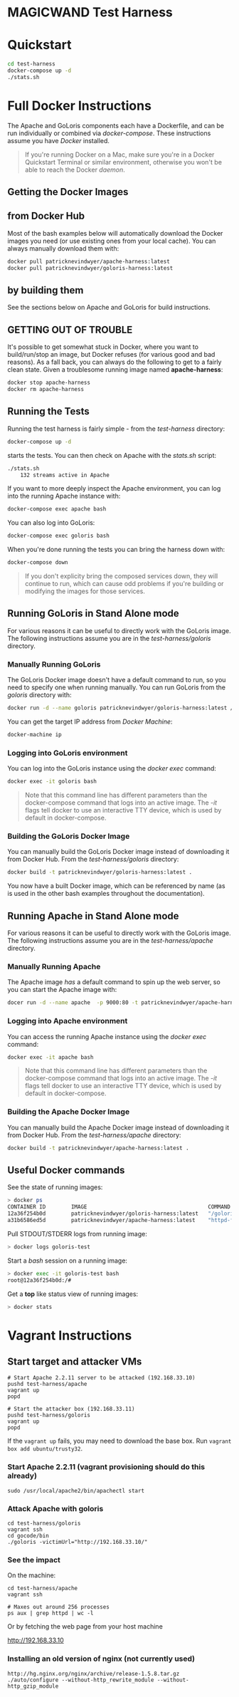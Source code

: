 MAGICWAND Test Harness
=======

# Quickstart

```sh
cd test-harness
docker-compose up -d
./stats.sh
```

# Full Docker Instructions

The Apache and GoLoris components each have a Dockerfile, and can be run 
individually or combined via _docker-compose_. These instructions assume
you have _Docker_ installed.

> If you're running Docker on a Mac, make sure you're in a Docker
> Quickstart Terminal or similar environment, otherwise you won't be
> able to reach the Docker _daemon_.

## Getting the Docker Images

## from Docker Hub

Most of the bash examples below will automatically download the Docker
images you need (or use existing ones from your local cache). You can always
manually download them with:

```sh
docker pull patricknevindwyer/apache-harness:latest
docker pull patricknevindwyer/goloris-harness:latest
```

## by building them

See the sections below on Apache and GoLoris for build instructions.

## GETTING OUT OF TROUBLE

It's possible to get somewhat stuck in Docker, where you want to build/run/stop
an image, but Docker refuses (for various good and bad reasons). As a fall
back, you can always do the following to get to a fairly clean state. Given a troublesome
running image named **apache-harness**:

```sh
docker stop apache-harness
docker rm apache-harness
```


## Running the Tests

Running the test harness is fairly simple - from the *test-harness* directory:

```sh
docker-compose up -d
```

starts the tests. You can then check on Apache with the *stats.sh* script:

```sh
./stats.sh
    132 streams active in Apache
```

If you want to more deeply inspect the Apache environment, you can log
into the running Apache instance with:

```sh
docker-compose exec apache bash
```

You can also log into GoLoris:

```sh
docker-compose exec goloris bash
```

When you're done running the tests you can bring the harness down with:

```sh
docker-compose down
```

> If you don't explicity bring the composed services down, they will
> continue to run, which can cause odd problems if you're building or
> modifying the images for those services.

## Running GoLoris in Stand Alone mode

For various reasons it can be useful to directly work with the GoLoris
image. The following instructions assume you are in the _test-harness/goloris_
directory.

### Manually Running GoLoris

The GoLoris Docker image doesn't have a default command to run, so you 
need to specify one when running manually. You can run GoLoris from
the _goloris_ directory with:

```sh
docker run -d --name goloris patricknevindwyer/goloris-harness:latest /goloris -victimUrl="http://{IP ADDRESS}:9000"
```

You can get the target IP address from _Docker Machine_:

```sh
docker-machine ip
```

### Logging into GoLoris environment

You can log into the GoLoris instance using the _docker exec_ command:

```sh
docker exec -it goloris bash
```

> Note that this command line has different parameters than the docker-compose
> command that logs into an active image. The _-it_ flags tell docker
> to use an interactive TTY device, which is used by default in
> docker-compose.

### Building the GoLoris Docker Image

You can manually build the GoLoris Docker image instead of downloading it
from Docker Hub. From the _test-harness/goloris_ directory:

```sh
docker build -t patricknevindwyer/goloris-harness:latest .
```

You now have a built Docker image, which can be referenced by name (as is
used in the other bash examples throughout the documentation).

## Running Apache in Stand Alone mode

For various reasons it can be useful to directly work with the GoLoris
image. The following instructions assume you are in the _test-harness/apache_
directory.

### Manually Running Apache

The Apache image _has_ a default command to spin up the web server, so
you can start the Apache image with:

```sh
docer run -d --name apache  -p 9000:80 -t patricknevindwyer/apache-harness:latest
```

### Logging into Apache environment

You can access the running Apache instance using the _docker exec_ command:

```sh
docker exec -it apache bash
```

> Note that this command line has different parameters than the docker-compose
> command that logs into an active image. The _-it_ flags tell docker
> to use an interactive TTY device, which is used by default in
> docker-compose.

### Building the Apache Docker Image

You can manually build the Apache Docker image instead of downloading it
from Docker Hub. From the _test-harness/apache_ directory:

```sh
docker build -t patricknevindwyer/apache-harness:latest .
```


## Useful Docker commands

See the state of running images:

```sh
> docker ps
CONTAINER ID        IMAGE                                      COMMAND                  CREATED             STATUS              PORTS                   NAMES
12a36f254b0d        patricknevindwyer/goloris-harness:latest   "/goloris -victimUrl="   8 minutes ago       Up 8 minutes                                goloris-test
a31b6586ed5d        patricknevindwyer/apache-harness:latest    "httpd-foreground"       10 minutes ago      Up 10 minutes       0.0.0.0:10000->80/tcp   apache-harness-test
```

Pull STDOUT/STDERR logs from running image:

```sh
> docker logs goloris-test
```

Start a _bash_ session on a running image:

```sh
> docker exec -it goloris-test bash
root@12a36f254b0d:/#  
```


Get a **top** like status view of running images:

```sh
> docker stats
```

# Vagrant Instructions


## Start target and attacker VMs

```
# Start Apache 2.2.11 server to be attacked (192.168.33.10)
pushd test-harness/apache
vagrant up
popd

# Start the attacker box (192.168.33.11)
pushd test-harness/goloris
vagrant up
popd
```

If the `vagrant up` fails, you may need to download the base box. Run `vagrant box add ubuntu/trusty32`.

### Start Apache 2.2.11 (vagrant provisioning should do this already)

```
sudo /usr/local/apache2/bin/apachectl start
```

### Attack Apache with goloris

```
cd test-harness/goloris
vagrant ssh
cd gocode/bin
./goloris -victimUrl="http://192.168.33.10/"
```

### See the impact

On the machine:

```
cd test-harness/apache
vagrant ssh

# Maxes out around 256 processes
ps aux | grep httpd | wc -l
```

Or by fetching the web page from your host machine

http://192.168.33.10

### Installing an old version of nginx (not currently used)

```
http://hg.nginx.org/nginx/archive/release-1.5.8.tar.gz
./auto/configure --without-http_rewrite_module --without-http_gzip_module
```
